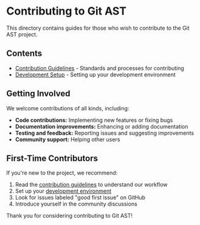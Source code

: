 # Contributing to Git AST

This directory contains guides for those who wish to contribute to the Git AST project.

## Contents

- [Contribution Guidelines](./guidelines.md) - Standards and processes for contributing
- [Development Setup](./development-setup.md) - Setting up your development environment

## Getting Involved

We welcome contributions of all kinds, including:

- **Code contributions:** Implementing new features or fixing bugs
- **Documentation improvements:** Enhancing or adding documentation
- **Testing and feedback:** Reporting issues and suggesting improvements
- **Community support:** Helping other users

## First-Time Contributors

If you're new to the project, we recommend:

1. Read the [contribution guidelines](./guidelines.md) to understand our workflow
2. Set up your [development environment](./development-setup.md)
3. Look for issues labeled "good first issue" on GitHub
4. Introduce yourself in the community discussions

Thank you for considering contributing to Git AST! 
